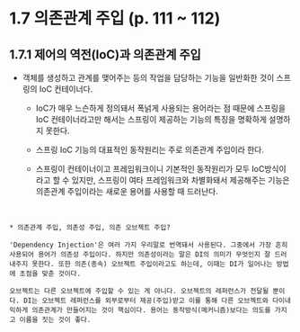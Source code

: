 # 1.7 의존관계 주입 (p. 111 ~ 112)

## 1.7.1 제어의 역전(IoC)과 의존관계 주입

- 객체를 생성하고 관계를 맺어주는 등의 작업을 담당하는 기능을 일반화한 것이 스프링의 IoC 컨테이너다.

  - IoC가 매우 느슨하게 정의돼서 폭넑게 사용되는 용어라는 점 때문에 스프링을 IoC 컨테이너라고만 해서는 스프링이 제공하는 기능의 특징을 명확하게 설명하지 못한다.

  - 스프링 IoC 기능의 대표적인 동작원리는 주로 의존관계 주입이라 한다.

  - 스프링이 컨테이너이고 프레임워크이니 기본적인 동작원리가 모두 IoC방식이라고 할 수 있지만, 스프링이 여타 프레임워크와 차별화돼서 제공해주는 기능은 의존관계 주입이라는 새로운 용어를 사용할 때 드러난다.

<br />

```
* 의존관계 주입, 의존성 주입, 의존 오브젝트 주입?

'Dependency Injection'은 여러 가지 우리말로 번역돼서 사용된다. 그중에서 가장 흔히 사용되어 용어가 의존성 주입이다. 하지만 의존성이라는 말은 DI의 의미가 무엇인지 잘 드러내주지 못한다. 또한 의존(종속) 오브젝트 주입이라고도 하는데, 이때는 DI가 일어나는 방법에 초점을 맞춘 것이다. 

오브젝트는 다른 오브젝트에 주입할 수 있는 게 아니다. 오브젝트의 레퍼런스가 전달될 뿐이다. DI는 오브젝트 레퍼런스를 외부로부터 제공(주입)받고 이를 통해 다른 오브젝트와 다이내믹하게 의존관계가 만들어지는 것이 핵심이다. 용어는 동작방식(메커니즘)보다는 의도를 가지고 이름을 짓는 것이 좋다.
```
